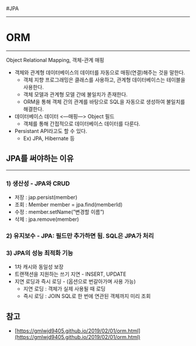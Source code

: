 #JPA

---
# ORM

---

Object Relational Mapping, 객체-관계 매핑

- 객체와 관계형 데이터베이스의 데이터를 자동으로 매핑(연결)해주는 것을 말한다.
    - 객체 지향 프로그래밍은 클래스를 사용하고, 관계형 데이터베이스는 테이블을 사용한다.
    - 객체 모델과 관계형 모델 간에 불일치가 존재한다.
    - ORM을 통해 객체 간의 관계를 바탕으로 SQL을 자동으로 생성하여 불일치를 해결한다.
- 데이터베이스 데이터 <—매핑—> Object 필드
    - 객체를 통해 간접적으로 데이터베이스 데이터를 다룬다.
- Persistant API라고도 할 수 있다.
    - Ex) JPA, Hibernate 등

## JPA를 써야하는 이유

---

### 1) 생산성 - JPA와 CRUD

- 저장 : jap.persist(member)
- 조회 : Member member = jpa.find(memberId)
- 수정 : member.setName(”변경할 이름”)
- 삭제 : jpa.remove(member)

### 2) 유지보수 - JPA: 필드만 추가하면 됨. SQL은 JPA가 처리

### 3) JPA의 성능 최적화 기능

- 1차 캐시와 동일성 보장
- 트랜잭션을 지원하는 쓰기 지연 - INSERT, UPDATE
- 지연 로딩과 즉시 로딩 - (옵션으로 번갈아가며 사용 가능)
    - 지연 로딩 : 객체가 실제 사용될 때 로딩
    - 즉시 로딩 : JOIN SQL로 한 번에 연관된 객체까지 미리 조회

## 참고

- [https://gmlwjd9405.github.io/2019/02/01/orm.html](https://gmlwjd9405.github.io/2019/02/01/orm.html)